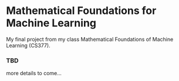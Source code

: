 # Mathematical Foundations for Machine Learning
My final project from my class Mathematical Foundations of Machine Learning (CS377).
### TBD
more details to come...
